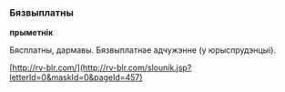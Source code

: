 ### Бязвыплатны
**прыметнік**

Бясплатны, дармавы. Бязвыплатнае адчужэнне (у юрыспрудэнцыі).

<a rel="author">[http://rv-blr.com/](http://rv-blr.com/slounik.jsp?letterId=0&maskId=0&pageId=457)</a>
